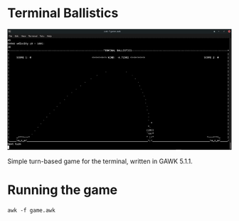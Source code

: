 # Terminal Ballistics

![screenshot](screenshot.png)

Simple turn-based game for the terminal, written in GAWK 5.1.1.

# Running the game
`awk -f game.awk`
